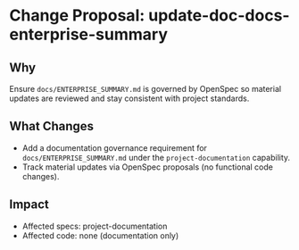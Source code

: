# Change Proposal: update-doc-docs-enterprise-summary

## Why

Ensure `docs/ENTERPRISE_SUMMARY.md` is governed by OpenSpec so material updates are reviewed and stay consistent with project standards.

## What Changes

- Add a documentation governance requirement for `docs/ENTERPRISE_SUMMARY.md` under the `project-documentation` capability.
- Track material updates via OpenSpec proposals (no functional code changes).

## Impact

- Affected specs: project-documentation
- Affected code: none (documentation only)
